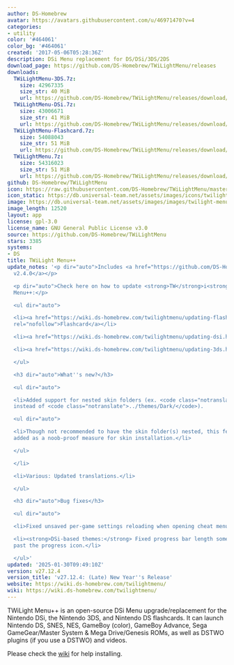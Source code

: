 ```yaml
---
author: DS-Homebrew
avatar: https://avatars.githubusercontent.com/u/46971470?v=4
categories:
- utility
color: '#464061'
color_bg: '#464061'
created: '2017-05-06T05:28:36Z'
description: DSi Menu replacement for DS/DSi/3DS/2DS
download_page: https://github.com/DS-Homebrew/TWiLightMenu/releases
downloads:
  TWiLightMenu-3DS.7z:
    size: 42967335
    size_str: 40 MiB
    url: https://github.com/DS-Homebrew/TWiLightMenu/releases/download/v27.12.4/TWiLightMenu-3DS.7z
  TWiLightMenu-DSi.7z:
    size: 43006671
    size_str: 41 MiB
    url: https://github.com/DS-Homebrew/TWiLightMenu/releases/download/v27.12.4/TWiLightMenu-DSi.7z
  TWiLightMenu-Flashcard.7z:
    size: 54088043
    size_str: 51 MiB
    url: https://github.com/DS-Homebrew/TWiLightMenu/releases/download/v27.12.4/TWiLightMenu-Flashcard.7z
  TWiLightMenu.7z:
    size: 54316023
    size_str: 51 MiB
    url: https://github.com/DS-Homebrew/TWiLightMenu/releases/download/v27.12.4/TWiLightMenu.7z
github: DS-Homebrew/TWiLightMenu
icon: https://raw.githubusercontent.com/DS-Homebrew/TWiLightMenu/master/booter/Twilight%2B%2B-animated%20icon-fix.gif
icon_static: https://db.universal-team.net/assets/images/icons/twilight-menu.png
image: https://db.universal-team.net/assets/images/images/twilight-menu.png
image_length: 12520
layout: app
license: gpl-3.0
license_name: GNU General Public License v3.0
source: https://github.com/DS-Homebrew/TWiLightMenu
stars: 3385
systems:
- DS
title: TWiLight Menu++
update_notes: '<p dir="auto">Includes <a href="https://github.com/DS-Homebrew/nds-bootstrap/releases/tag/v2.4.0">nds-bootstrap
  v2.4.0</a></p>

  <p dir="auto">Check here on how to update <strong>TW</strong>i<strong>L</strong>ight
  Menu++:</p>

  <ul dir="auto">

  <li><a href="https://wiki.ds-homebrew.com/twilightmenu/updating-flashcard.html"
  rel="nofollow">Flashcard</a></li>

  <li><a href="https://wiki.ds-homebrew.com/twilightmenu/updating-dsi.html" rel="nofollow">DSi</a></li>

  <li><a href="https://wiki.ds-homebrew.com/twilightmenu/updating-3ds.html" rel="nofollow">3DS</a></li>

  </ul>

  <h3 dir="auto">What''s new?</h3>

  <ul dir="auto">

  <li>Added support for nested skin folders (ex. <code class="notranslate">../themes/Dark/Dark/</code>
  instead of <code class="notranslate">../themes/Dark/</code>).

  <ul dir="auto">

  <li>Though not recommended to have the skin folder(s) nested, this feature was mainly
  added as a noob-proof measure for skin installation.</li>

  </ul>

  </li>

  <li>Various: Updated translations.</li>

  </ul>

  <h3 dir="auto">Bug fixes</h3>

  <ul dir="auto">

  <li>Fixed unsaved per-game settings reloading when opening cheat menu.</li>

  <li><strong>DSi-based themes:</strong> Fixed progress bar length sometimes going
  past the progress icon.</li>

  </ul>'
updated: '2025-01-30T09:49:10Z'
version: v27.12.4
version_title: 'v27.12.4: (Late) New Year''s Release'
website: https://wiki.ds-homebrew.com/twilightmenu/
wiki: https://wiki.ds-homebrew.com/twilightmenu/
---
```

TWiLight Menu++ is an open-source DSi Menu upgrade/replacement for the Nintendo DSi, the Nintendo 3DS, and Nintendo DS flashcards. It can launch Nintendo DS, SNES, NES, GameBoy (color), GameBoy Advance, Sega GameGear/Master System & Mega Drive/Genesis ROMs, as well as DSTWO plugins (if you use a DSTWO) and videos.

Please check the [wiki](https://wiki.ds-homebrew.com/twilightmenu/) for help installing.
